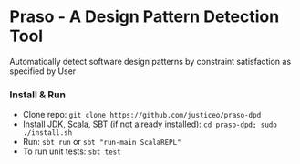 # Praso - A Design Pattern Detection Tool

Automatically detect software design patterns by constraint satisfaction as specified by User


### Install & Run
- Clone repo: `git clone https://github.com/justiceo/praso-dpd`
- Install JDK, Scala, SBT (if not already installed): `cd praso-dpd; sudo ./install.sh`
- Run: `sbt run` or `sbt "run-main ScalaREPL"`
- To run unit tests: `sbt test`
